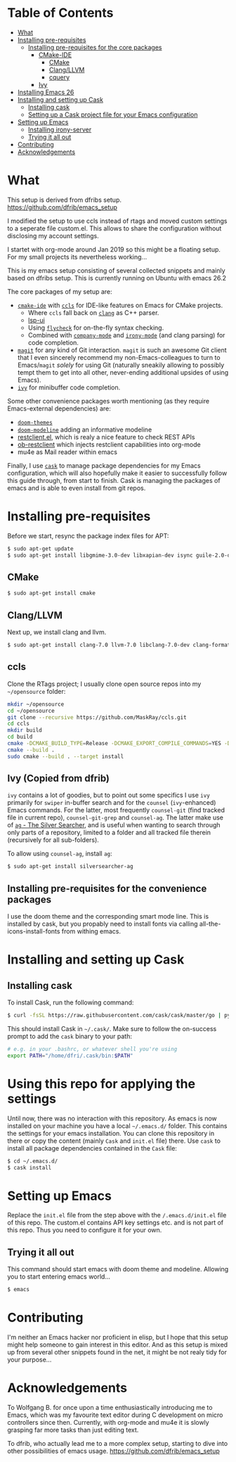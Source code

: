 Table of Contents
=================

   * [What](#What)
   * [Installing pre-requisites](#installing-pre-requisites)
      * [Installing pre-requisites for the core packages](#installing-pre-requisites-for-the-core-packages)
         * [CMake-IDE](#cmake-idertags)
            * [CMake](#cmake)
            * [Clang/LLVM](#clangllvm)
            * [cquery](#cquery)
         * [Ivy](#ivy)
   * [Installing Emacs 26](#installing-emacs-25)
   * [Installing and setting up Cask](#installing-and-setting-up-cask)
      * [Installing cask](#installing-cask)
      * [Setting up a Cask project file for your Emacs configuration](#setting-up-a-cask-project-file-for-your-emacs-configuration)
   * [Setting up Emacs](#setting-up-emacs)
      * [Installing irony-server](#installing-irony-server)
      * [Trying it all out](#trying-it-all-out)
   * [Contributing](contributing)
   * [Acknowledgements](#acknowledgements)

# What

This setup is derived from dfribs setup. https://github.com/dfrib/emacs_setup

I modified the setup to use ccls instead of rtags and moved custom settings to a seperate file custom.el. This allows to share the 
configuration without disclosing my account settings.

I startet with org-mode around Jan 2019 so this might be a floating setup.
For my small projects its nevertheless working...

This is my emacs setup consisting of several collected snippets and mainly based on dfribs setup.
This is currently running on Ubuntu with emacs 26.2

The core packages of my setup are:

- [`cmake-ide`](https://github.com/atilaneves/cmake-ide) with [`ccls`](https://github.com/MaskRay/ccls) for IDE-like features on Emacs for CMake projects.
  - Where `ccls` fall back on [`clang`](https://clang.llvm.org/) as C++ parser.
  - [lsp-ui](https://github.com/emacs-lsp/lsp-ui) 
  - Using [`flycheck`](https://github.com/flycheck/flycheck) for on-the-fly syntax checking.
  - Combined with [`company-mode`](http://company-mode.github.io/) and [`irony-mode`](https://github.com/Sarcasm/irony-mode) (and clang parsing) for code completion.
- [`magit`](https://magit.vc/) for any kind of Git interaction. `magit` is such an awesome Git client that I even sincerely recommend my non-Emacs-colleagues to turn to Emacs/`magit` _solely_ for using Git (naturally sneakily allowing to possibly tempt them to get into all other, never-ending additional upsides of using Emacs).
- [`ivy`](https://github.com/abo-abo/swiper) for minibuffer code completion.

Some other convenience packages worth mentioning (as they require Emacs-external dependencies) are:

- [`doom-themes`](https://github.com/hlissner/emacs-doom-themes) 
- [`doom-modeline`](https://github.com/seagle0128/doom-modeline) adding an informative modeline
- [restclient.el](https://github.com/pashky/restclient.el "restclient.el"), which is realy a nice feature to check REST APIs
- [ob-restclient](https://github.com/alf/ob-restclient.el "org-babel rest client") which injects restclient capabilities into org-mode
- mu4e as Mail reader within emacs

Finally, I use [`cask`](http://cask.readthedocs.io/en/latest/index.html) to manage package dependencies for my Emacs configuration, which will also hopefully make it easier to successfully follow this guide through, from start to finish.
Cask is managing the packages of emacs and is able to even install from git repos.

# Installing pre-requisites

Before we start, resync the package index files for APT:

```bash
$ sudo apt-get update
$ sudo apt-get install libgmime-3.0-dev libxapian-dev isync guile-2.0-dev html2text xdg-utils mu4e emacs26
```

## CMake

```bash
$ sudo apt-get install cmake
```

## Clang/LLVM

Next up, we install clang and llvm.

```bash
$ sudo apt-get install clang-7.0 llvm-7.0 libclang-7.0-dev clang-format-7.0
```

## ccls

Clone the RTags project; I usually clone open source repos into my `~/opensource` folder:

```bash
mkdir ~/opensource
cd ~/opensource
git clone --recursive https://github.com/MaskRay/ccls.git
cd ccls
mkdir build
cd build
cmake -DCMAKE_BUILD_TYPE=Release -DCMAKE_EXPORT_COMPILE_COMMANDS=YES -DCMAKE_INSTALL_PREFIX=/usr/local ..
cmake --build .
sudo cmake --build . --target install
```

## Ivy (Copied from dfrib)

`ivy` contains a lot of goodies, but to point out some specifics I use `ivy` primarily for `swiper` in-buffer search and for the `counsel` (`ivy`-enhanced) Emacs commands. For the latter, most frequently `counsel-git` (find tracked file in current repo), `counsel-git-grep` and `counsel-ag`. The latter make use of [`ag` - The Silver Searcher](https://github.com/ggreer/the_silver_searcher), and is useful when wanting to search through only parts of a repository, limited to a folder and all tracked file therein (recursively for all sub-folders).

To allow using `counsel-ag`, install `ag`:

```bash
$ sudo apt-get install silversearcher-ag
```

## Installing pre-requisites for the convenience packages

I use the doom theme and the corresponding smart mode line. This is installed by cask, but you propably need to install fonts via calling all-the-icons-install-fonts from withing emacs.

# Installing and setting up Cask

## Installing cask

To install Cask, run the following command:

```bash
$ curl -fsSL https://raw.githubusercontent.com/cask/cask/master/go | python
```

This should install Cask in `~/.cask/`. Make sure to follow the on-success prompt to add the `cask` binary to your path:

```bash
# e.g. in your .bashrc, or whatever shell you're using
export PATH="/home/dfri/.cask/bin:$PATH"
```

# Using this repo for applying the settings

Until now, there was no interaction with this repository. As emacs is now installed on your machine you have a local `~/.emacs.d/` folder.
This contains the settings for your emacs installation. You can clone this repository in there or copy the content (mainly `Cask` and `init.el` file) there. Use `cask` to install all package dependencies contained in the `Cask` file:

```bash
$ cd ~/.emacs.d/
$ cask install
```

# Setting up Emacs

Replace the `init.el` file from the step above with the `/.emacs.d/init.el` file of this repo. 
The custom.el contains API key settings etc. and is not part of this repo. Thus you need to configure it for your own.

## Trying it all out

This command should start emacs with doom theme and modeline. Allowing you to start entering emacs world...

```bash
$ emacs
```

# Contributing

I'm neither an Emacs hacker nor proficient in elisp, but I hope that this setup might help someone to gain interest in this editor. And as this setup is mixed up from several other snippets found in the net, it might be not realy tidy for your purpose...

# Acknowledgements

To Wolfgang B. for once upon a time enthusiastically introducing me to Emacs, which was my favourite text editor during C development on micro controllers since then. Currently, with org-mode and mu4e it is slowly grasping far more tasks than just editing text.

To dfrib, who actually lead me to a more complex setup, starting to dive into other possibilities of emacs usage.
https://github.com/dfrib/emacs_setup
